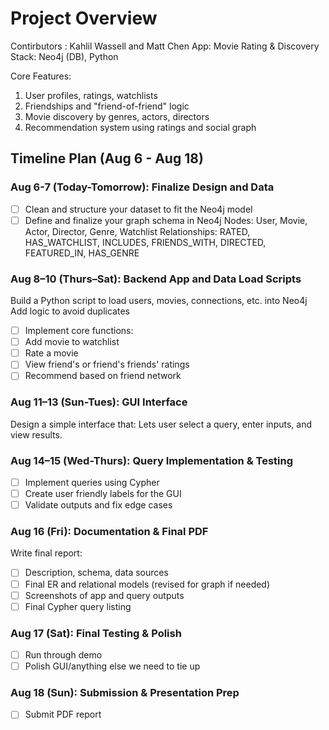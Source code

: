 # Project Overview
Contirbutors : Kahlil Wassell and Matt Chen
App: Movie Rating & Discovery
Stack: Neo4j (DB), Python

Core Features:
1. User profiles, ratings, watchlists
2. Friendships and "friend-of-friend" logic
3. Movie discovery by genres, actors, directors
4. Recommendation system using ratings and social graph

## Timeline Plan (Aug 6 - Aug 18)
### Aug 6-7 (Today-Tomorrow): Finalize Design and Data
- [ ] Clean and structure your dataset to fit the Neo4j model
- [ ] Define and finalize your graph schema in Neo4j
Nodes: User, Movie, Actor, Director, Genre, Watchlist
Relationships: RATED, HAS_WATCHLIST, INCLUDES, FRIENDS_WITH, DIRECTED, FEATURED_IN, HAS_GENRE

### Aug 8–10 (Thurs–Sat): Backend App and Data Load Scripts
Build a Python script to load users, movies, connections, etc. into Neo4j
Add logic to avoid duplicates
- [ ] Implement core functions:
- [ ] Add movie to watchlist
- [ ] Rate a movie
- [ ] View friend's or friend's friends' ratings
- [ ] Recommend based on friend network

### Aug 11–13 (Sun-Tues): GUI Interface
Design a simple interface that:
Lets user select a query, enter inputs, and view results.

### Aug 14–15 (Wed-Thurs): Query Implementation & Testing
- [ ] Implement queries using Cypher
- [ ] Create user friendly labels for the GUI
- [ ] Validate outputs and fix edge cases

### Aug 16 (Fri): Documentation & Final PDF
Write final report:
- [ ] Description, schema, data sources
- [ ] Final ER and  relational models (revised for graph if needed)
- [ ] Screenshots of app and query outputs
- [ ] Final Cypher query listing

### Aug 17 (Sat): Final Testing & Polish
- [ ] Run through demo
- [ ] Polish GUI/anything else we need to tie up

### Aug 18 (Sun): Submission & Presentation Prep
- [ ] Submit PDF report